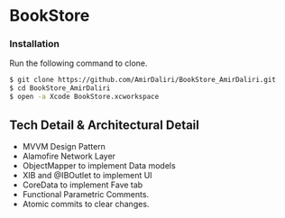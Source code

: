 # BookStore

### Installation
Run the following command to clone.

```bash
$ git clone https://github.com/AmirDaliri/BookStore_AmirDaliri.git
$ cd BookStore_AmirDaliri
$ open -a Xcode BookStore.xcworkspace
```

## Tech Detail & Architectural Detail

- MVVM Design Pattern
- Alamofire Network Layer
- ObjectMapper to implement Data models
- XIB and @IBOutlet to implement UI
- CoreData to implement Fave tab
- Functional Parametric Comments.
- Atomic commits to clear changes.
